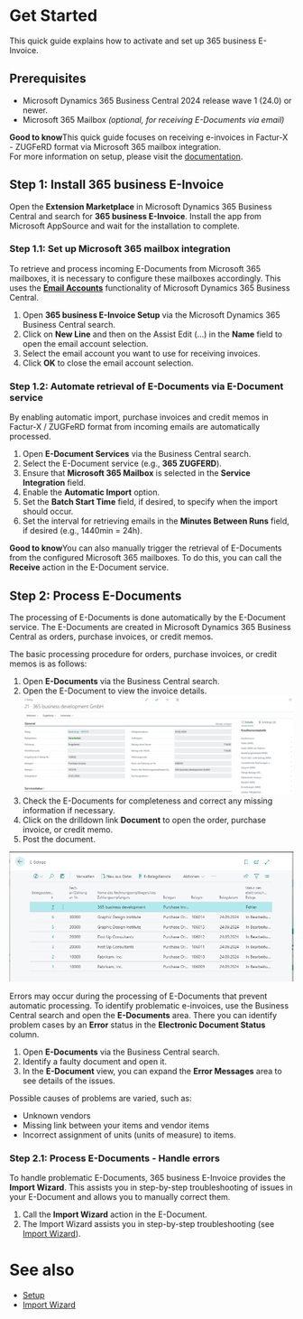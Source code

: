 # Get Started

This quick guide explains how to activate and set up 365 business E-Invoice.

## Prerequisites

 - Microsoft Dynamics 365 Business Central 2024 release wave 1 (24.0) or newer.
 - Microsoft 365 Mailbox *(optional, for receiving E-Documents via email)*

<div class="alert alert-notice">
    <i class="fa-duotone fa-solid fa-lightbulb fa-xl"></i>
    <strong>Good to know</strong>This quick guide focuses on receiving e-invoices in Factur-X - ZUGFeRD format via Microsoft 365 mailbox integration.<br/>For more information on setup, please visit the <a href="setup.md">documentation</a>.
</div>

## Step 1: Install 365 business E-Invoice

Open the **Extension Marketplace** in Microsoft Dynamics 365 Business Central and search for **365 business E-Invoice**.
Install the app from Microsoft AppSource and wait for the installation to complete.

### Step 1.1: Set up Microsoft 365 mailbox integration

To retrieve and process incoming E-Documents from Microsoft 365 mailboxes, it is necessary to configure these mailboxes accordingly. This uses the <a href="https://learn.microsoft.com/en-us/dynamics365/business-central/admin-how-setup-email" target="_blank"><strong>Email Accounts</strong></a> functionality of Microsoft Dynamics 365 Business Central.

 1. Open **365 business E-Invoice Setup** via the Microsoft Dynamics 365 Business Central search.
 2. Click on **New Line** and then on the Assist Edit (...) in the **Name** field to open the email account selection.
 3. Select the email account you want to use for receiving invoices.
 4. Click **OK** to close the email account selection.

### Step 1.2: Automate retrieval of E-Documents via E-Document service

By enabling automatic import, purchase invoices and credit memos in Factur-X / ZUGFeRD format from incoming emails are automatically processed.

 1. Open **E-Document Services** via the Business Central search.
 2. Select the E-Document service (e.g., **365 ZUGFERD**).
 3. Ensure that **Microsoft 365 Mailbox** is selected in the **Service Integration** field.
 4. Enable the **Automatic Import** option.
 5. Set the **Batch Start Time** field, if desired, to specify when the import should occur.
 6. Set the interval for retrieving emails in the **Minutes Between Runs** field, if desired (e.g., 1440min = 24h).

<div class="alert alert-notice">
    <i class="fa-duotone fa-solid fa-lightbulb fa-xl"></i>
    <strong>Good to know</strong>You can also manually trigger the retrieval of E-Documents from the configured Microsoft 365 mailboxes. To do this, you can call the <strong>Receive</strong> action in the E-Document service.
</div>

## Step 2: Process E-Documents

The processing of E-Documents is done automatically by the E-Document service. The E-Documents are created in Microsoft Dynamics 365 Business Central as orders, purchase invoices, or credit memos.

The basic processing procedure for orders, purchase invoices, or credit memos is as follows:

 1. Open **E-Documents** via the Business Central search.
 2. Open the E-Document to view the invoice details.
    ![E-Document](/assets/images/365-business-e-invoice/65046632-540f-43f0-9ab0-23a809f0002d.png)
 3. Check the E-Documents for completeness and correct any missing information if necessary.
 4. Click on the drilldown link **Document** to open the order, purchase invoice, or credit memo.
 5. Post the document.

![365 business E-Invoice](/assets/images/365-business-e-invoice/e-document-overview.png) 

Errors may occur during the processing of E-Documents that prevent automatic processing. To identify problematic e-invoices, use the Business Central search and open the **E-Documents** area. There you can identify problem cases by an **Error** status in the **Electronic Document Status** column.

 1. Open **E-Documents** via the Business Central search.
 2. Identify a faulty document and open it.
 3. In the **E-Document** view, you can expand the **Error Messages** area to see details of the issues.

Possible causes of problems are varied, such as:

 * Unknown vendors
 * Missing link between your items and vendor items
 * Incorrect assignment of units (units of measure) to items.

### Step 2.1: Process E-Documents - Handle errors

To handle problematic E-Documents, 365 business E-Invoice provides the **Import Wizard**. This assists you in step-by-step troubleshooting of issues in your E-Document and allows you to manually correct them.

 1. Call the **Import Wizard** action in the E-Document.
 2. The Import Wizard assists you in step-by-step troubleshooting (see [Import Wizard](import-assistant.md)).

# See also

 - [Setup](setup.md)
 - [Import Wizard](import-assistant.md)